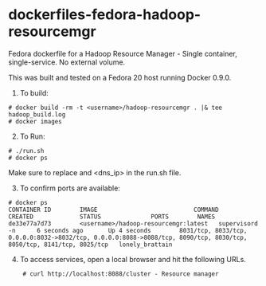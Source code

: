 dockerfiles-fedora-hadoop-resourcemgr
=====================================

Fedora dockerfile for a Hadoop Resource Manager - Single container, single-service.  No external volume.

This was built and tested on a Fedora 20 host running Docker 0.9.0.

1. To build:

```
# docker build -rm -t <username>/hadoop-resourcemgr . |& tee hadoop_build.log
# docker images
```

2. To Run:

```
# ./run.sh
# docker ps
```

Make sure to replace <username> and <dns_ip> in the run.sh file.

3. To confirm ports are available:

```
# docker ps
CONTAINER ID        IMAGE                           COMMAND             CREATED             STATUS              PORTS        NAMES
de33e77a7d73        <username>/hadoop-resourcemgr:latest   supervisord -n      6 seconds ago       Up 4 seconds        8031/tcp, 8033/tcp, 0.0.0.0:8032->8032/tcp, 0.0.0.0:8088->8088/tcp, 8090/tcp, 8030/tcp, 8050/tcp, 8141/tcp, 8025/tcp   lonely_brattain
```

4. To access services, open a local browser and hit the following URLs.

```
	# curl http://localhost:8088/cluster - Resource manager
```
